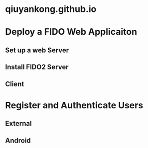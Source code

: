 # qiuyankong.github.io
# Deploy a FIDO Web Applicaiton 
## Set up a web Server 
## Install FIDO2 Server 
## Client 

# Register and Authenticate Users
## External
## Android
